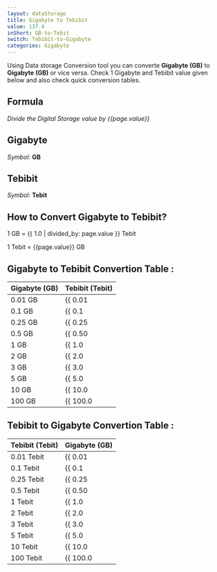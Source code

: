 ```yaml
---
layout: dataStorage
title: Gigabyte to Tebibit
value: 137.4
inShort: GB-to-Tebit
switch: Tebibit-to-Gigabyte
categories: Gigabyte
---
```


Using Data storage Conversion tool you can converte **Gigabyte (GB)** to **Gigabyte (GB)** or vice versa. Check 1 Gigabyte and Tebibit value given below and also check quick conversion tables.

## Formula
*Divide the Digital Storage value by {{page.value}}*

## Gigabyte
*Symbol:* **GB**

## Tebibit
*Symbol:* **Tebit**

## How to Convert Gigabyte to Tebibit?

1 GB = {{ 1.0 | divided_by: page.value }} Tebit

1 Tebit = {{page.value}} GB


## Gigabyte to Tebibit Convertion Table :

| Gigabyte (GB) | Tebibit (Tebit) |
| ---- | ---- |
| 0.01 GB | {{ 0.01 | divided_by: page.value | round: 12 }} Tebit |
| 0.1 GB | {{ 0.1 | divided_by: page.value | round: 12 }} Tebit |
| 0.25 GB | {{ 0.25 | divided_by: page.value | round: 12 }} Tebit |
| 0.5 GB | {{ 0.50 | divided_by: page.value | round: 12 }} Tebit |
| 1 GB | {{ 1.0 | divided_by: page.value | round: 12 }} Tebit |
| 2 GB | {{ 2.0 | divided_by: page.value | round: 12 }} Tebit |
| 3 GB | {{ 3.0 | divided_by: page.value | round: 12 }} Tebit |
| 5 GB | {{ 5.0 | divided_by: page.value | round: 12 }} Tebit |
| 10 GB | {{ 10.0 | divided_by: page.value | round: 12 }} Tebit |
| 100 GB | {{ 100.0 | divided_by: page.value | round: 12 }} Tebit |

## Tebibit to Gigabyte Convertion Table :

| Tebibit (Tebit) | Gigabyte (GB) |
| ---- | ---- |
| 0.01 Tebit | {{ 0.01 | times: page.value | round: 12 }} GB |
| 0.1 Tebit | {{ 0.1 | times: page.value | round: 12 }} GB |
| 0.25 Tebit | {{ 0.25 | times: page.value | round: 12 }} GB |
| 0.5 Tebit | {{ 0.50 | times: page.value | round: 12 }} GB |
| 1 Tebit | {{ 1.0 | times: page.value | round: 12 }} GB |
| 2 Tebit | {{ 2.0 | times: page.value | round: 12 }} GB |
| 3 Tebit | {{ 3.0 | times: page.value | round: 12 }} GB |
| 5 Tebit | {{ 5.0 | times: page.value | round: 12 }} GB |
| 10 Tebit | {{ 10.0 | times: page.value | round: 12 }} GB |
| 100 Tebit | {{ 100.0 | times: page.value | round: 12 }} GB |


<script>
document.getElementById('selectInput')[12].selected = true
document.getElementById('selectOutput')[15].selected = true
</script>
